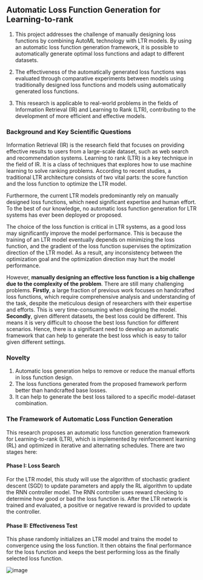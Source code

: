 ## Automatic Loss Function Generation for Learning-to-rank

1. This project addresses the challenge of manually designing loss functions by combining AutoML technology with LTR models. By using an automatic loss function generation framework, it is possible to automatically generate optimal loss functions and adapt to different datasets.

2. The effectiveness of the automatically generated loss functions was evaluated through comparative experiments between models using traditionally designed loss functions and models using automatically generated loss functions.

3. This research is applicable to real-world problems in the fields of Information Retrieval (IR) and Learning to Rank (LTR), contributing to the development of more efficient and effective models.

### Background and Key Scientific Questions 
Information Retrieval (IR) is the research field that focuses on providing effective results to users from a large-scale dataset, such as web search and recommendation systems. Learning to rank (LTR) is a key technique in the field of IR. It is a class of techniques that explores how to use machine learning to solve ranking problems. According to recent studies, a traditional LTR architecture consists of two vital parts: the score function and the loss function to optimize the LTR model. 

Furthermore, the current LTR models predominantly rely on manually designed loss functions, which need significant expertise and human effort. To the best of our knowledge, no automatic loss function generation for LTR systems has ever been deployed or proposed.

The choice of the loss function is critical in LTR systems, as a good loss may significantly improve the model performance. This is because the training of an LTR model eventually depends on minimizing the loss function, and the gradient of the loss function supervises the optimization direction of the LTR model. As a result, any inconsistency between the optimization goal and the optimization direction may hurt the model performance.

However, __manually designing an effective loss function is a big challenge due to the complexity of the problem__. There are still many challenging problems. **Firstly**, a large fraction of previous work focuses on handcrafted loss functions, which require comprehensive analysis and understanding of the task, despite the meticulous design of researchers with their expertise and efforts. This is very time-consuming when designing the model. **Secondly**, given different datasets, the best loss could be different. This means it is very difficult to choose the best loss function for different scenarios. Hence, there is a significant need to develop an automatic framework that can help to generate the best loss which is easy to tailor given different settings.

### Novelty
1. Automatic loss generation helps to remove or reduce the manual efforts in loss function design.
2. The loss functions generated from the proposed framework perform better than handcrafted base losses.
3. It can help to generate the best loss tailored to a specific model-dataset combination.


### The Framework of Automatic Loss Function Generation
This research proposes an automatic loss function generation framework for Learning-to-rank (LTR), which is implemented by reinforcement learning (RL) and optimized in iterative and alternating schedules. There are two stages here:

#### Phase I: Loss Search
For the LTR model, this study will use the algorithm of stochastic gradient descent (SGD) to update parameters and apply the RL algorithm to update the RNN controller model. The RNN controller uses reward checking to determine how good or bad the loss function is. After the LTR network is trained and evaluated, a positive or negative reward is provided to update the controller.

#### Phase II: Effectiveness Test
This phase randomly initializes an LTR model and trains the model to convergence using the loss function. It then obtains the final performance for the loss function and keeps the best performing loss as the finally selected loss function.

![image](https://github.com/user-attachments/assets/a735ad19-0c5d-4c2a-999c-558f8aa37996)
